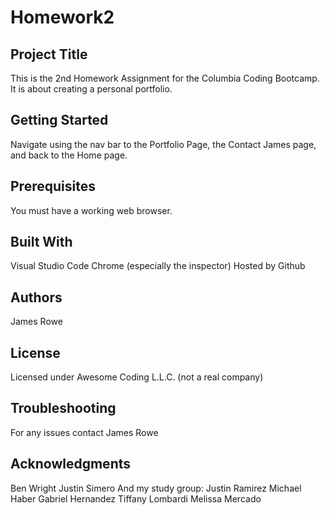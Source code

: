 # Homework2

## Project Title

This is the 2nd Homework Assignment for the Columbia Coding Bootcamp. It is about creating a personal portfolio.

## Getting Started

Navigate using the nav bar to the Portfolio Page, the Contact James page, and back to the Home page.

## Prerequisites

You must have a working web browser.

## Built With

Visual Studio Code
Chrome (especially the inspector)
Hosted by Github

## Authors

James Rowe

## License

Licensed under Awesome Coding L.L.C. (not a real company)

## Troubleshooting

For any issues contact James Rowe

## Acknowledgments

Ben Wright
Justin Simero
And my study group:
Justin Ramirez
Michael Haber
Gabriel Hernandez
Tiffany Lombardi
Melissa Mercado
